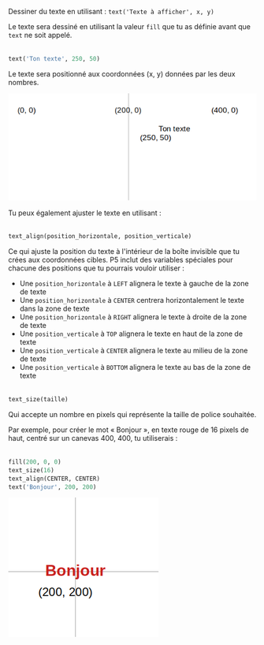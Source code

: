 Dessiner du texte en utilisant : `text('Texte à afficher', x, y)`

Le texte sera dessiné en utilisant la valeur `fill` que tu as définie avant que `text` ne soit appelé.

```python

text('Ton texte', 250, 50)

```

Le texte sera positionné aux coordonnées (x, y) données par les deux nombres.

![« Ton texte » apparaît sur une grille avec la position (250, 50) marquée dans son coin inférieur gauche.](images/text_grid.png)

Tu peux également ajuster le texte en utilisant :

```python

text_align(position_horizontale, position_verticale) 

```

Ce qui ajuste la position du texte à l'intérieur de la boîte invisible que tu crées aux coordonnées cibles. P5 inclut des variables spéciales pour chacune des positions que tu pourrais vouloir utiliser :

 - Une `position_horizontale` à `LEFT` alignera le texte à gauche de la zone de texte
 - Une `position_horizontale` à `CENTER` centrera horizontalement le texte dans la zone de texte
 - Une `position_horizontale` à `RIGHT` alignera le texte à droite de la zone de texte
 - Une `position_verticale` à `TOP` alignera le texte en haut de la zone de texte
 - Une `position_verticale` à `CENTER` alignera le texte au milieu de la zone de texte
 - Une `position_verticale` à `BOTTOM` alignera le texte au bas de la zone de texte

```python

text_size(taille)

```

Qui accepte un nombre en pixels qui représente la taille de police souhaitée.

Par exemple, pour créer le mot « Bonjour », en texte rouge de 16 pixels de haut, centré sur un canevas 400, 400, tu utiliserais :

```python

fill(200, 0, 0)
text_size(16)
text_align(CENTER, CENTER)
text('Bonjour', 200, 200)

```

![« Bonjour » apparaît en texte rouge, centré sur une grille marquée (200, 200).](images/all_features.png)

